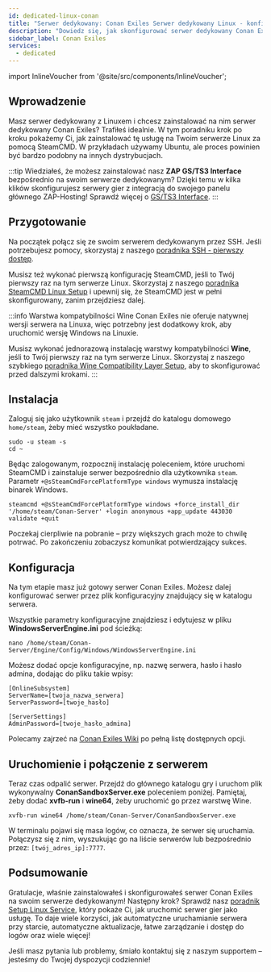 ```yaml
---
id: dedicated-linux-conan
title: "Serwer dedykowany: Conan Exiles Serwer dedykowany Linux - konfiguracja"
description: "Dowiedz się, jak skonfigurować serwer dedykowany Conan Exiles na Linuxie, aby bezproblemowo hostować i zarządzać rozgrywką → Sprawdź teraz"
sidebar_label: Conan Exiles
services:
  - dedicated
---
```


import InlineVoucher from '@site/src/components/InlineVoucher';

## Wprowadzenie

Masz serwer dedykowany z Linuxem i chcesz zainstalować na nim serwer dedykowany Conan Exiles? Trafiłeś idealnie. W tym poradniku krok po kroku pokażemy Ci, jak zainstalować tę usługę na Twoim serwerze Linux za pomocą SteamCMD. W przykładach używamy Ubuntu, ale proces powinien być bardzo podobny na innych dystrybucjach.

:::tip
Wiedziałeś, że możesz zainstalować nasz **ZAP GS/TS3 Interface** bezpośrednio na swoim serwerze dedykowanym? Dzięki temu w kilka klików skonfigurujesz serwery gier z integracją do swojego panelu głównego ZAP-Hosting! Sprawdź więcej o [GS/TS3 Interface](dedicated-linux-gs-interface.md).
:::

<InlineVoucher />

## Przygotowanie

Na początek połącz się ze swoim serwerem dedykowanym przez SSH. Jeśli potrzebujesz pomocy, skorzystaj z naszego [poradnika SSH - pierwszy dostęp](dedicated-linux-ssh.md).

Musisz też wykonać pierwszą konfigurację SteamCMD, jeśli to Twój pierwszy raz na tym serwerze Linux. Skorzystaj z naszego [poradnika SteamCMD Linux Setup](dedicated-linux-steamcmd.md) i upewnij się, że SteamCMD jest w pełni skonfigurowany, zanim przejdziesz dalej.

:::info Warstwa kompatybilności Wine
Conan Exiles nie oferuje natywnej wersji serwera na Linuxa, więc potrzebny jest dodatkowy krok, aby uruchomić wersję Windows na Linuxie.

Musisz wykonać jednorazową instalację warstwy kompatybilności **Wine**, jeśli to Twój pierwszy raz na tym serwerze Linux. Skorzystaj z naszego szybkiego [poradnika Wine Compatibility Layer Setup](dedicated-linux-wine.md), aby to skonfigurować przed dalszymi krokami.
:::

## Instalacja

Zaloguj się jako użytkownik `steam` i przejdź do katalogu domowego `home/steam`, żeby mieć wszystko poukładane.
```
sudo -u steam -s
cd ~
```

Będąc zalogowanym, rozpocznij instalację poleceniem, które uruchomi SteamCMD i zainstaluje serwer bezpośrednio dla użytkownika `steam`. Parametr `+@sSteamCmdForcePlatformType windows` wymusza instalację binarek Windows.
```
steamcmd +@sSteamCmdForcePlatformType windows +force_install_dir '/home/steam/Conan-Server' +login anonymous +app_update 443030 validate +quit
```

Poczekaj cierpliwie na pobranie – przy większych grach może to chwilę potrwać. Po zakończeniu zobaczysz komunikat potwierdzający sukces.

## Konfiguracja

Na tym etapie masz już gotowy serwer Conan Exiles. Możesz dalej konfigurować serwer przez plik konfiguracyjny znajdujący się w katalogu serwera.

Wszystkie parametry konfiguracyjne znajdziesz i edytujesz w pliku **WindowsServerEngine.ini** pod ścieżką:
```
nano /home/steam/Conan-Server/Engine/Config/Windows/WindowsServerEngine.ini
```

Możesz dodać opcje konfiguracyjne, np. nazwę serwera, hasło i hasło admina, dodając do pliku takie wpisy:
```
[OnlineSubsystem]
ServerName=[twoja_nazwa_serwera]
ServerPassword=[twoje_hasło]

[ServerSettings]
AdminPassword=[twoje_hasło_admina]
```

Polecamy zajrzeć na [Conan Exiles Wiki](https://conanexiles.fandom.com/wiki/Server_Configuration) po pełną listę dostępnych opcji.

## Uruchomienie i połączenie z serwerem

Teraz czas odpalić serwer. Przejdź do głównego katalogu gry i uruchom plik wykonywalny **ConanSandboxServer.exe** poleceniem poniżej. Pamiętaj, żeby dodać **xvfb-run** i **wine64**, żeby uruchomić go przez warstwę Wine.
```
xvfb-run wine64 /home/steam/Conan-Server/ConanSandboxServer.exe
```

W terminalu pojawi się masa logów, co oznacza, że serwer się uruchamia. Połączysz się z nim, wyszukując go na liście serwerów lub bezpośrednio przez: `[twój_adres_ip]:7777`.

## Podsumowanie

Gratulacje, właśnie zainstalowałeś i skonfigurowałeś serwer Conan Exiles na swoim serwerze dedykowanym! Następny krok? Sprawdź nasz [poradnik Setup Linux Service](dedicated-linux-create-gameservice.md), który pokaże Ci, jak uruchomić serwer gier jako usługę. To daje wiele korzyści, jak automatyczne uruchamianie serwera przy starcie, automatyczne aktualizacje, łatwe zarządzanie i dostęp do logów oraz wiele więcej!

Jeśli masz pytania lub problemy, śmiało kontaktuj się z naszym supportem – jesteśmy do Twojej dyspozycji codziennie!

<InlineVoucher />